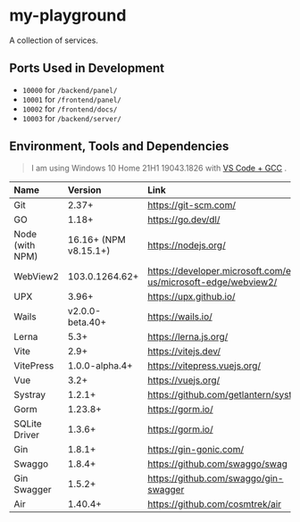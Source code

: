# my-playground

A collection of services.

## Ports Used in Development

* `10000` for `/backend/panel/`
* `10001` for `/frontend/panel/`
* `10002` for `/frontend/docs/`
* `10003` for `/backend/server/`

## Environment, Tools and Dependencies

> I am using Windows 10 Home 21H1 19043.1826 with [VS Code + GCC](https://code.visualstudio.com/docs/cpp/config-mingw) .

| Name            | Version               | Link                                                           |
| :-------------- | :-------------------- | :------------------------------------------------------------- |
| Git             | 2.37+                 | https://git-scm.com/                                           |
| GO              | 1.18+                 | https://go.dev/dl/                                             |
| Node (with NPM) | 16.16+ (NPM v8.15.1+) | https://nodejs.org/                                            |
| WebView2        | 103.0.1264.62+        | https://developer.microsoft.com/en-us/microsoft-edge/webview2/ |
| UPX             | 3.96+                 | https://upx.github.io/                                         |
| Wails           | v2.0.0-beta.40+       | https://wails.io/                                              |
| Lerna           | 5.3+                  | https://lerna.js.org/                                          |
| Vite            | 2.9+                  | https://vitejs.dev/                                            |
| VitePress       | 1.0.0-alpha.4+        | https://vitepress.vuejs.org/                                   |
| Vue             | 3.2+                  | https://vuejs.org/                                             |
| Systray         | 1.2.1+                | https://github.com/getlantern/systray                          |
| Gorm            | 1.23.8+               | https://gorm.io/                                               |
| SQLite Driver   | 1.3.6+                | https://gorm.io/                                               |
| Gin             | 1.8.1+                | https://gin-gonic.com/                                         |
| Swaggo          | 1.8.4+                | https://github.com/swaggo/swag                                 |
| Gin Swagger     | 1.5.2+                | https://github.com/swaggo/gin-swagger                          |
| Air             | 1.40.4+               | https://github.com/cosmtrek/air                                |
